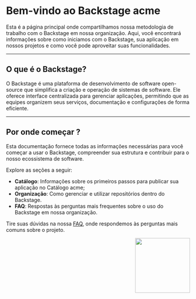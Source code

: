 # Bem-vindo ao Backstage acme 
Esta é a página principal onde compartilhamos nossa metodologia de trabalho com o Backstage em nossa organização. Aqui, você encontrará informações sobre como iniciamos com o Backstage, sua aplicação em nossos projetos e como você pode aproveitar suas funcionalidades.

---

## O que é o Backstage?

O Backstage é uma plataforma de desenvolvimento de software open-source que simplifica a criação e operação de sistemas de software. Ele oferece interface centralizada para gerenciar aplicações, permitindo que as equipes organizem seus serviços, documentação e configurações de forma eficiente.

---

## Por onde começar ?
Esta documentação fornece todas as informações necessárias para você começar a usar o Backstage, compreender sua estrutura e contribuir para o nosso ecossistema de software.

Explore as seções a seguir:

- **Catálogo**: Informações sobre os primeiros passos para publicar sua aplicação no Catálogo acme;
- **Organização**: Como gerenciar e utilizar repositórios dentro do Backstage.
- **FAQ**: Respostas às perguntas mais frequentes sobre o uso do Backstage em nossa organização.

Tire suas dúvidas na nossa [FAQ](./faq.md), onde respondemos às perguntas mais comuns sobre o projeto.

<img align="right" width="150" height="150" src="https://backstage.cloud.acme.com.br/static/acme_branco.895b1e3e..png">